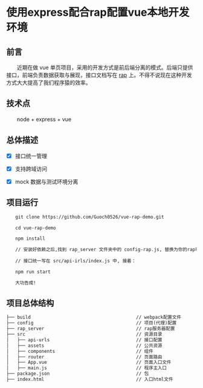 # 使用express配合rap配置vue本地开发环境

## 前言

　　近期在做 vue 单页项目，采用的开发方式是前后端分离的模式。后端只提供接口，前端负责数据获取与展现，接口文档写在 [rap](http://rapapi.org/org/index.do) 上。不得不说现在这种开发方式大大提高了我们程序猿的效率。

## 技术点

　　node + express + vue

## 总体描述

- [x] 接口统一管理
- [x] 支持跨域访问
- [x] mock 数据与测试环境分离


## 项目运行
``` bash
　　git clone https://github.com/Guoch0526/vue-rap-demo.git

　　cd vue-rap-demo

　　npm install

　　// 安装好依赖之后,找到 rap_server 文件夹中的 config-rap.js, 替换为你的rap项目基本配置
  
　　// 接口统一写在 src/api-irls/index.js 中, 接着：

　　npm run start

　　大功告成!
```

## 项目总体结构

``` txt
├── build                                       // webpack配置文件
├── config                                      // 项目(代理)配置
├── rap_server                                  // rap服务器配置
├── src                                         // 资源目录
│   ├── api-urls                                // 接口配置
│   ├── assets                                  // 公共资源
│   ├── components                              // 组件
│   ├── router                                  // 页面路由
│   ├── App.vue                                 // 页面入口文件
│   ├── main.js                                 // 程序主入口
├── package.json                                // 包
├── index.html                                  // 入口html文件
```
